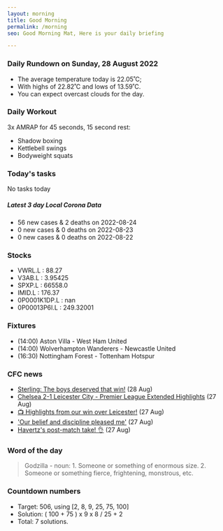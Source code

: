 ```yaml
---
layout: morning
title: Good Morning
permalink: /morning
seo: Good Morning Mat, Here is your daily briefing

---
```


<!-- weather_marker starts -->
### Daily Rundown on Sunday, 28 August 2022

- The average temperature today is 22.05˚C;
- With highs of 22.82˚C and lows of 13.59˚C.
- You can expect overcast clouds for the day.

<!-- weather_marker ends -->

### Daily Workout
<!-- workout_marker starts -->
3x AMRAP for 45 seconds, 15 second rest:

- Shadow boxing
- Kettlebell swings
- Bodyweight squats

<!-- workout_marker ends -->

### Today's tasks
<!-- task_marker starts -->
No tasks today
<!-- task_marker ends -->

<!-- c19_marker starts -->
##### Latest 3 day Local Corona Data

- 56 new cases & 2 deaths on 2022-08-24
- 0 new cases & 0 deaths on 2022-08-23
- 0 new cases & 0 deaths on 2022-08-22

<!-- c19_marker ends -->

### Stocks

<!-- stocks_marker starts -->

- VWRL.L : 88.27
- V3AB.L : 3.95425
- SPXP.L : 66558.0
- IMID.L : 176.37
- 0P0001K1DP.L : nan
- 0P00013P6I.L : 249.32001

<!-- stocks_marker ends -->

### Fixtures

<!-- sports_marker starts -->

<ul>
<li>(14:00) Aston Villa - West Ham United</li>
<li>(14:00) Wolverhampton Wanderers - Newcastle United</li>
<li>(16:30) Nottingham Forest - Tottenham Hotspur</li>
</ul>

<!-- sports_marker ends -->

### CFC news

<!-- cfc_marker starts -->
- [Sterling: The boys deserved that win!](https://chelseafc.com/en/news/article/sterling-the-boys-deserved-that-win) (28 Aug)
- [Chelsea 2-1 Leicester City - Premier League Extended Highlights](https://chelseafc.com/en/video/chelsea-2-1-leicester-city-or-premier-league-extended-highlights) (27 Aug)
- [📺 Highlights from our win over Leicester!](https://chelseafc.com/en/video/chelsea-2-1-leicester-city-or-premier-league-highlights) (27 Aug)
- ['Our belief and discipline pleased me'](https://chelseafc.com/en/video/our-belief-and-discipline-pleased-me-the-most-thomas-tuchel-post-match) (27 Aug)
- [Havertz's post-match take! 👌](https://chelseafc.com/en/video/this-win-will-give-us-a-lot-of-confidence-kai-havertz-post-match) (27 Aug)

<!-- cfc_marker ends -->

### Word of the day
<!-- word_marker starts -->

 > Godzilla - noun: 1. Someone or something of enormous size. 2. Someone or something fierce, frightening, monstrous, etc.

<!-- word_marker ends -->

### Countdown numbers
<!-- game_marker starts -->

- Target: 506, using [2, 8, 9, 25, 75, 100]
- Solution: ( 100 + 75 ) x 9 x 8 / 25 + 2
- Total: 7 solutions.

<!-- game_marker ends -->